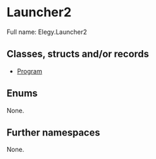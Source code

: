 ﻿
# Launcher2

Full name: Elegy.Launcher2

## Classes, structs and/or records

* [Program](Program.md)

## Enums

None.

## Further namespaces

None.

